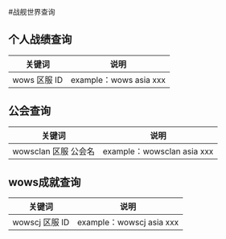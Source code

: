 #战舰世界查询

## 个人战绩查询
| 关键词 | 说明 |
| :----:| :----: | 
|wows 区服 ID|example：wows asia xxx|

## 公会查询
| 关键词 | 说明 |
| :----:| :----: | 
|wowsclan 区服 公会名|example：wowsclan asia xxx|

## wows成就查询
| 关键词 | 说明 |
| :----:| :----: | 
|wowscj 区服 ID|example：wowscj asia xxx|
